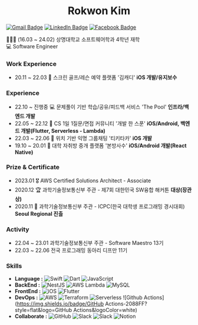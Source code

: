 <h1 align="center">Rokwon Kim</h1>

[![Gmail Badge](https://img.shields.io/badge/Gmail-d14836?style=flat-square&logo=Gmail&logoColor=white&link=mailto:rokwon79@gmail.com)](mailto:rokwon79@gmail.com) [![LinkedIn Badge](https://img.shields.io/badge/LinkedIn-0A66C2?style=flat-square&logo=LinkedIn&logoColor=white&link=https://www.linkedin.com/in/%EB%A1%9D%EC%9B%90-%EA%B9%80-b6917419a/)](https://www.linkedin.com/in/%EB%A1%9D%EC%9B%90-%EA%B9%80-b6917419a/) [![Facebook Badge](https://img.shields.io/badge/facebook-1877f2?style=flat-square&logo=facebook&logoColor=white&link=https://www.facebook.com/profile.php?id=100006676302174)](https://www.facebook.com/profile.php?id=100006676302174)

👨🏻‍🎓 (16.03 ~ 24.02) 상명대학교 소프트웨어학과 4학년 재학  
💻 Software Engineer  


### Work Experience  
- 20.11 ~ 22.03 📱 스크린 골프/레슨 예약 플랫폼 '김캐디' **iOS 개발/유지보수**  

### Experience
- 22.10 ~ 진행중  💻 문제풀이 기반 학습/공유/피드백 서비스 'The Pool' **인프라/백엔드 개발**  
- 22.05 ~ 22.12 📱 CS 1일 1질문/면접 커뮤니티 '개발 한 스푼' **iOS/Android, 백엔드 개발(Flutter, Serverless - Lambda)**  
- 22.03 ~ 22.06 📱 위치 기반 익명 그룹채팅 '티키타카' **iOS 개발**  
- 19.10 ~ 20.01 📱 대학 자취방 중개 플랫폼 '본방사수' **iOS/Android 개발(React Native)**  

### Prize & Certificate
- 2023.01 🎖 AWS Certified Solutions Architect - Associate
- 2020.12 🏆 과학기술정보통신부 주관 - 제7회 대한민국 SW융합 해커톤 **대상(장관상)**
- 2020.11 🥉 과학기술정보통신부 주관 - ICPC(한국 대학생 프로그래밍 경시대회) **Seoul Regional 진출**  

### Activity
- 22.04 ~ 23.01 과학기술정보통신부 주관 - Software Maestro 13기
- 22.03 ~ 22.06 전국 프로그래밍 동아리 디프만 11기

### Skills
- **Language :** 
![Swift](https://img.shields.io/badge/Swift-F05138?style=flat&logo=Swift&logoColor=white)
![Dart](https://img.shields.io/badge/Dart-0175C2?style=flat&logo=Dart&logoColor=white)
![JavaScript](https://img.shields.io/badge/JavaScript-F7DF1E?style=flat&logo=JavaScript&logoColor=white)
- **BackEnd :** 
![NestJS](https://img.shields.io/badge/NestJs-E0234E?style=flat&logo=NestJs&logoColor=white) 
![AWS Lambda](https://img.shields.io/badge/Lambda-FF9900?style=flat&logo=AWSLambda&logoColor=white) 
![MySQL](https://img.shields.io/badge/MySQL-4479A1?style=flat&logo=MySQL&logoColor=white) 
- **FrontEnd :** 
![iOS](https://img.shields.io/badge/iOS-000000?style=flat&logo=Apple&logoColor=white) 
![Flutter](https://img.shields.io/badge/Flutter-02569B?style=flat&logo=Flutter&logoColor=white) 
- **DevOps :** 
![AWS](https://img.shields.io/badge/AWS-232F3E?style=flat&logo=AmazonAWS&logoColor=white) 
![Terraform](https://img.shields.io/badge/Terraform-7B42BC?style=flat&logo=Terraform&logoColor=white) 
![Serverless](https://img.shields.io/badge/Serverless-FD5750?style=flat&logo=Serverless&logoColor=white) 
![Github Actions](https://img.shields.io/badge/GitHub Actions-2088FF?style=flat&logo=GitHub Actions&logoColor=white) 
- **Collaborate :**
![GitHub](https://img.shields.io/badge/GitHub-181717?style=flat&logo=GitHub&logoColor=white) 
![Slack](https://img.shields.io/badge/Slack-4A154B?style=flat&logo=Slack&logoColor=white) 
![Slack](https://img.shields.io/badge/Jira-0052CC?style=flat&logo=Jira&logoColor=white) 
![Notion](https://img.shields.io/badge/Notion-000000?style=flat&logo=Notion&logoColor=white) 
